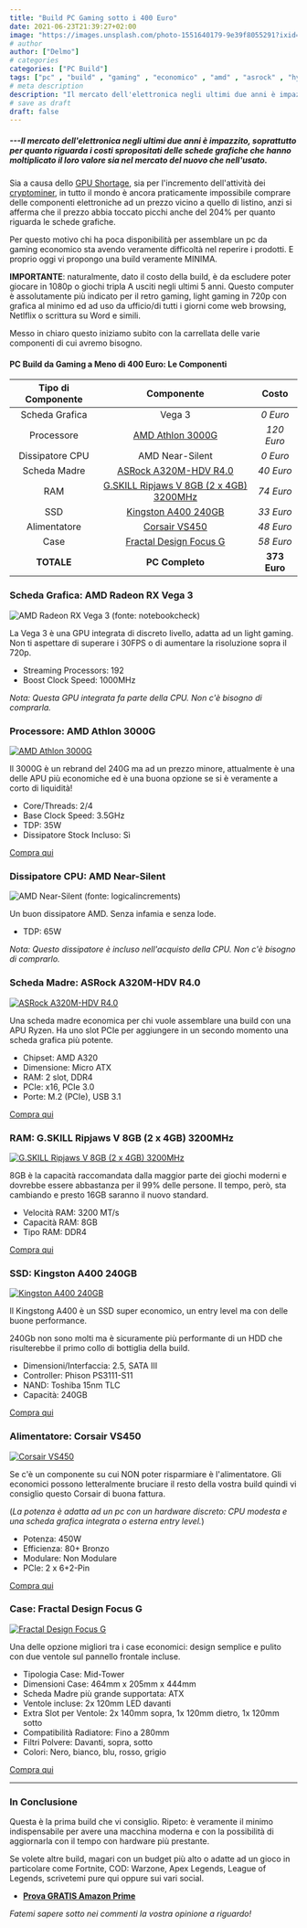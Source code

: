 ```yaml
---
title: "Build PC Gaming sotto i 400 Euro"
date: 2021-06-23T21:39:27+02:00
image: "https://images.unsplash.com/photo-1551640179-9e39f8055291?ixid=MnwxMjA3fDB8MHxwaG90by1wYWdlfHx8fGVufDB8fHx8&ixlib=rb-1.2.1&auto=format&fit=crop&w=795&q=80"
# author
author: ["Delmo"]
# categories
categories: ["PC Build"]
tags: ["pc" , "build" , "gaming" , "economico" , "amd" , "asrock" , "hyperx" , "crucial" , "corsair" , "antec" , "kingston"]
# meta description
description: "Il mercato dell'elettronica negli ultimi due anni è impazzito, soprattutto per quanto riguarda i costi spropositati delle schede grafiche che hanno moltiplicato il loro valore sia nel mercato del nuovo che nell'usato."
# save as draft
draft: false
---
```


##### ---Il mercato dell'elettronica negli ultimi due anni è impazzito, soprattutto per quanto riguarda i costi spropositati delle schede grafiche che hanno moltiplicato il loro valore sia nel mercato del nuovo che nell'usato.

Sia a causa dello [GPU Shortage](https://www.pcmag.com/news/inside-the-gpu-shortage-why-you-still-cant-buy-a-graphics-card), sia per l'incremento dell'attività dei [cryptominer](https://en.wikipedia.org/wiki/Miner#Cryptocurrency_miners), in tutto il mondo è ancora praticamente impossibile comprare delle componenti elettroniche ad un prezzo vicino a quello di listino, anzi si afferma che il prezzo abbia toccato picchi anche del 204% per quanto riguarda le schede grafiche.

Per questo motivo chi ha poca disponibilità per assemblare un pc da gaming economico sta avendo veramente difficoltà nel reperire i prodotti.
E proprio oggi vi propongo una build veramente MINIMA.

**IMPORTANTE**: naturalmente, dato il costo della build, è da escludere poter giocare in 1080p o giochi tripla A usciti negli ultimi 5 anni. Questo computer è assolutamente più indicato per il retro gaming, light gaming in 720p con grafica al minimo ed ad uso da ufficio/di tutti i giorni come web browsing, Netlflix o scrittura su Word e simili.

Messo in chiaro questo iniziamo subito con la carrellata delle varie componenti di cui avremo bisogno.

#### PC Build da Gaming a Meno di 400 Euro: Le Componenti

|           Tipo di Componente          |                       Componente                       |                    Costo                   |
|:-------------------------:|:----------------------------------------------------:|:---------------------------------------------------:|
| Scheda Grafica      | Vega 3 | *0 Euro*                          |
| Processore | [AMD Athlon 3000G](https://amzn.to/2UxVFdt)        | *120 Euro*             |
| Dissipatore CPU    | AMD Near-Silent               | *0 Euro* |
| Scheda Madre | [ASRock A320M-HDV R4.0](https://amzn.to/2TZ2dRQ)        | *40 Euro*             |
| RAM | [G.SKILL Ripjaws V 8GB (2 x 4GB) 3200MHz](https://amzn.to/2T3pbHo)        | *74 Euro*             |
| SSD | [Kingston A400 240GB](https://amzn.to/3gYvpQV)        | *33 Euro*             |
| Alimentatore | [Corsair VS450](https://amzn.to/3jkXFjJ)        | *48 Euro*             |
| Case | [Fractal Design Focus G](https://amzn.to/2T3azI5)        | *58 Euro*             |
| **TOTALE** |    **PC Completo**     | **373 Euro**             |

### Scheda Grafica: AMD Radeon RX Vega 3

![AMD Radeon RX Vega 3 (fonte: notebookcheck)](https://www.notebookcheck.it/fileadmin/_processed_/8/8/csm_ryzen_apu_vega_graphics_f362c01a22.jpg)

La Vega 3 è una GPU integrata di discreto livello, adatta ad un light gaming. Non ti aspettare di superare i 30FPS o di aumentare la risoluzione sopra il 720p.

- Streaming Processors: 192
- Boost Clock Speed: 1000MHz

*Nota: Questa GPU integrata fa parte della CPU. Non c'è bisogno di comprarla.*

### Processore: AMD Athlon 3000G

[![AMD Athlon 3000G](https://images-na.ssl-images-amazon.com/images/I/51wiBVz7jaL._AC_SL1000_.jpg)](https://amzn.to/2UxVFdt)

Il 3000G è un rebrand del 240G ma ad un prezzo minore, attualmente è una delle APU più economiche ed è una buona opzione se si è veramente a corto di liquidità!

- Core/Threads: 2/4
- Base Clock Speed: 3.5GHz
- TDP: 35W
- Dissipatore Stock Incluso: Sì

<div class="wp-block-button is-style-outline"><a class="wp-block-button__link" href="https://amzn.to/2UxVFdt">Compra qui</a></div>

### Dissipatore CPU: AMD Near-Silent

![AMD Near-Silent (fonte: logicalincrements)](https://images.logicalincrements.com/gallery/250/250/AMD%20Near-Silent%2065W%20Thermal%20Solution.webp)

Un buon dissipatore AMD. Senza infamia e senza lode.

- TDP: 65W

*Nota: Questo dissipatore è incluso nell'acquisto della CPU. Non c'è bisogno di comprarlo.*

### Scheda Madre: ASRock A320M-HDV R4.0

[![ASRock A320M-HDV R4.0](https://images-na.ssl-images-amazon.com/images/I/81uvA%2BJietL._AC_SY879_.jpg)](https://amzn.to/2TZ2dRQ)

Una scheda madre economica per chi vuole assemblare una build con una APU Ryzen. Ha uno slot PCIe per aggiungere in un secondo momento una scheda grafica più potente.

- Chipset: AMD A320
- Dimensione: Micro ATX
- RAM: 2 slot, DDR4
- PCIe: x16, PCIe 3.0
- Porte: M.2 (PCIe), USB 3.1

<div class="wp-block-button is-style-outline"><a class="wp-block-button__link" href="https://amzn.to/2TZ2dRQ">Compra qui</a></div>

### RAM: G.SKILL Ripjaws V 8GB (2 x 4GB) 3200MHz

[![G.SKILL Ripjaws V 8GB (2 x 4GB) 3200MHz](https://images-na.ssl-images-amazon.com/images/I/618%2BoEwZotL._AC_SY450_.jpg)](https://amzn.to/2T3pbHo)

8GB è la capacità raccomandata dalla maggior parte dei giochi moderni e dovrebbe essere abbastanza per il 99% delle persone. Il tempo, però, sta cambiando e presto 16GB saranno il nuovo standard.

- Velocità RAM: 3200 MT/s
- Capacità RAM: 8GB
- Tipo RAM: DDR4

<div class="wp-block-button is-style-outline"><a class="wp-block-button__link" href="https://amzn.to/2T3pbHo">Compra qui</a></div>

### SSD: Kingston A400 240GB

[![Kingston A400 240GB](https://images-na.ssl-images-amazon.com/images/I/71hJFX0mbGL._AC_SL1200_.jpg)](https://amzn.to/3gYvpQV)

Il Kingstong A400 è un SSD super economico, un entry level ma con delle buone performance.

240Gb non sono molti ma è sicuramente più performante di un HDD che risulterebbe il primo collo di bottiglia della build.

- Dimensioni/Interfaccia: 2.5, SATA III
- Controller: Phison PS3111-S11
- NAND: Toshiba 15nm TLC
- Capacità: 240GB

<div class="wp-block-button is-style-outline"><a class="wp-block-button__link" href="https://amzn.to/3gYvpQV">Compra qui</a></div>

### Alimentatore: Corsair VS450

[![Corsair VS450](https://www.corsair.com/corsairmedia/sys_master/productcontent/CP-9020096-EU-VS450_sideview_cable.png)](https://amzn.to/3jkXFjJ)

Se c'è un componente su cui NON poter risparmiare è l'alimentatore. Gli economici possono letteralmente bruciare il resto della vostra build quindi vi consiglio questo Corsair di buona fattura.

(*La potenza è adatta ad un pc con un hardware discreto: CPU modesta e una scheda grafica integrata o esterna entry level.*)

- Potenza: 450W
- Efficienza: 80+ Bronzo
- Modulare: Non Modulare
- PCIe: 2 x 6+2-Pin

<div class="wp-block-button is-style-outline"><a class="wp-block-button__link" href="https://amzn.to/3jkXFjJ">Compra qui</a></div>

### Case: Fractal Design Focus G

[![Fractal Design Focus G](https://m.media-amazon.com/images/I/71IlO1LoaRL._AC_SS450_.jpg)](https://amzn.to/2T3azI5)

Una delle opzione migliori tra i case economici: design semplice e pulito con due ventole sul pannello frontale incluse.

- Tipologia Case: Mid-Tower
- Dimensioni Case: 464mm x 205mm x 444mm
- Scheda Madre più grande supportata: ATX
- Ventole incluse: 2x 120mm LED davanti
- Extra Slot per Ventole: 2x 140mm sopra, 1x 120mm dietro, 1x 120mm sotto
- Compatibilità Radiatore: Fino a 280mm
- Filtri Polvere: Davanti, sopra, sotto
- Colori: Nero, bianco, blu, rosso, grigio

<div class="wp-block-button is-style-outline"><a class="wp-block-button__link" href="https://amzn.to/2T3azI5">Compra qui</a></div>

___

### In Conclusione

Questa è la prima build che vi consiglio. Ripeto: è veramente il minimo indispensabile per avere una macchina moderna e con la possibilità di aggiornarla con il tempo con hardware più prestante.

Se volete altre build, magari con un budget più alto o adatte ad un gioco in particolare come Fortnite, COD: Warzone, Apex Legends, League of Legends, scrivetemi pure qui oppure sui vari social.

- **[Prova GRATIS Amazon Prime](https://amzn.to/3zrJKOm)**

*Fatemi sapere sotto nei commenti la vostra opinione a riguardo!*
